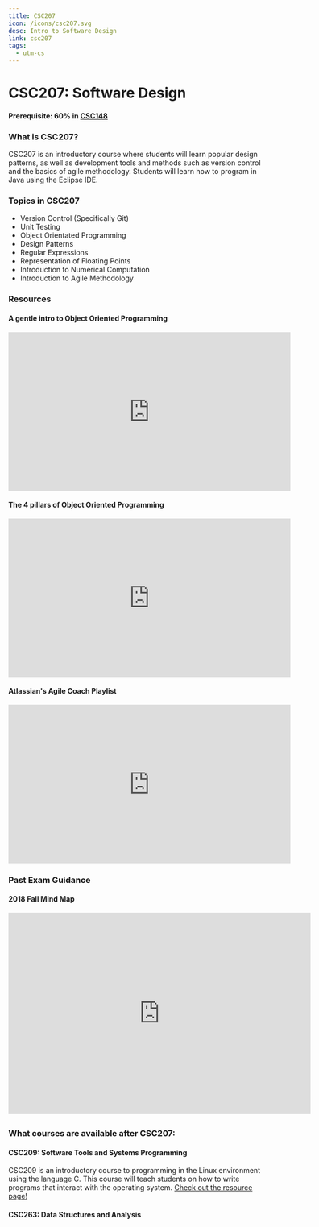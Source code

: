 ```yaml
---
title: CSC207
icon: /icons/csc207.svg
desc: Intro to Software Design
link: csc207
tags:
  - utm-cs
---
```


# CSC207: Software Design
#### Prerequisite: 60% in [CSC148](./csc148)

<grid-1-x-2 title="Fall 2020 Class Website" img-src="https://i.imgur.com/jYTYgeu.png" link="https://axiom.utm.utoronto.ca/~207/20f/" desc="All credits to Sadia Sharmin and Larry Zhang" button="Check it out!"></grid-1-x-2>

### What is CSC207?
CSC207 is an introductory course where students will learn popular design patterns, as well as development tools and methods such as version control and the basics of agile methodology. Students will learn how to program in Java using the Eclipse IDE.

### Topics in CSC207
- Version Control (Specifically Git)
- Unit Testing
- Object Orientated Programming
- Design Patterns
- Regular Expressions
- Representation of Floating Points
- Introduction to Numerical Computation
- Introduction to Agile Methodology

### Resources

#### A gentle intro to Object Oriented Programming

<iframe width="560" height="315" src="https://www.youtube.com/embed/SS-9y0H3Si8" frameborder="0" allow="accelerometer; autoplay; encrypted-media; gyroscope; picture-in-picture" allowfullscreen></iframe>

#### The 4 pillars of Object Oriented Programming

<iframe width="560" height="315" src="https://www.youtube.com/embed/pTB0EiLXUC8" frameborder="0" allow="accelerometer; autoplay; encrypted-media; gyroscope; picture-in-picture" allowfullscreen></iframe>

#### Atlassian's Agile Coach Playlist

<iframe width="560" height="315" src="https://www.youtube.com/embed/videoseries?list=PLaD4FvsFdarT0B2yi9byhKWYX1YmrkrpC" frameborder="0" allow="accelerometer; autoplay; encrypted-media; gyroscope; picture-in-picture" allowfullscreen></iframe>

### Past Exam Guidance

#### 2018 Fall Mind Map

<iframe width="600" height="400" frameborder="0" src="https://www.mindmeister.com/maps/public_map_shell/1386387580/csc207-2018-exam?width=600&height=400&z=auto&no_share=1" scrolling="no" style="overflow: hidden; margin-bottom: 5px;">Your browser is not able to display frames. Please visit <a href="https://www.mindmeister.com/1386387580/csc207-2018-exam" target="_blank">CSC207 2018 Exam</a> on MindMeister.</iframe>

### What courses are available after CSC207:
#### CSC209: Software Tools and Systems Programming
CSC209 is an introductory course to programming in the Linux environment using the language C. This course will teach students on how to write programs that interact with the operating system.
[Check out the resource page!](./csc209)

#### CSC263: Data Structures and Analysis

